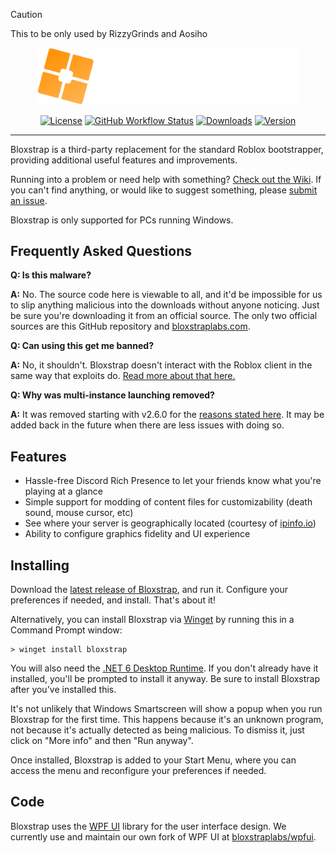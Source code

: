 > [!CAUTION]
> This to be only used by RizzyGrinds and Aosiho

<p align="center">
    <img src="https://github.com/wldkwl/ummm/blob/main/Images/banner.png" width="420">
</p>

<div align="center">

[![License][shield-repo-license]][repo-license]
[![GitHub Workflow Status][shield-repo-workflow]][repo-actions]
[![Downloads][shield-repo-releases]][repo-releases]
[![Version][shield-repo-latest]][repo-latest]

</div>

----

Bloxstrap is a third-party replacement for the standard Roblox bootstrapper, providing additional useful features and improvements.

Running into a problem or need help with something? [Check out the Wiki](https://github.com/pizzaboxer/bloxstrap/wiki). If you can't find anything, or would like to suggest something, please [submit an issue](https://github.com/pizzaboxer/bloxstrap/issues).

Bloxstrap is only supported for PCs running Windows.

## Frequently Asked Questions

**Q: Is this malware?**

**A:** No. The source code here is viewable to all, and it'd be impossible for us to slip anything malicious into the downloads without anyone noticing. Just be sure you're downloading it from an official source. The only two official sources are this GitHub repository and [bloxstraplabs.com](https://bloxstraplabs.com).

**Q: Can using this get me banned?**

**A:** No, it shouldn't. Bloxstrap doesn't interact with the Roblox client in the same way that exploits do. [Read more about that here.](https://github.com/pizzaboxer/bloxstrap/wiki/Why-it's-not-reasonably-possible-for-you-to-be-banned-by-Bloxstrap)

**Q: Why was multi-instance launching removed?**

**A:** It was removed starting with v2.6.0 for the [reasons stated here](https://github.com/pizzaboxer/bloxstrap/wiki/Plans-to-remove-multi%E2%80%90instance-launching-from-Bloxstrap). It may be added back in the future when there are less issues with doing so.

## Features

- Hassle-free Discord Rich Presence to let your friends know what you're playing at a glance
- Simple support for modding of content files for customizability (death sound, mouse cursor, etc)
- See where your server is geographically located (courtesy of [ipinfo.io](https://ipinfo.io))
- Ability to configure graphics fidelity and UI experience

## Installing
Download the [latest release of Bloxstrap](https://github.com/pizzaboxer/bloxstrap/releases/latest), and run it. Configure your preferences if needed, and install. That's about it!

Alternatively, you can install Bloxstrap via [Winget](https://winstall.app/apps/pizzaboxer.Bloxstrap) by running this in a Command Prompt window:
```
> winget install bloxstrap
```

You will also need the [.NET 6 Desktop Runtime](https://aka.ms/dotnet-core-applaunch?missing_runtime=true&arch=x64&rid=win11-x64&apphost_version=6.0.16&gui=true). If you don't already have it installed, you'll be prompted to install it anyway. Be sure to install Bloxstrap after you've installed this.

It's not unlikely that Windows Smartscreen will show a popup when you run Bloxstrap for the first time. This happens because it's an unknown program, not because it's actually detected as being malicious. To dismiss it, just click on "More info" and then "Run anyway".

Once installed, Bloxstrap is added to your Start Menu, where you can access the menu and reconfigure your preferences if needed.

## Code

Bloxstrap uses the [WPF UI](https://github.com/lepoco/wpfui) library for the user interface design. We currently use and maintain our own fork of WPF UI at [bloxstraplabs/wpfui](https://github.com/bloxstraplabs/wpfui).


[shield-repo-license]:  https://img.shields.io/github/license/wldkwl/ummm
[shield-repo-workflow]: https://img.shields.io/github/actions/workflow/status/wldkwl/ummm/ci-release.yml?branch=main&label=builds
[shield-repo-releases]: https://img.shields.io/github/downloads/wldkwl/ummm/latest/total?color=981bfe
[shield-repo-latest]:   https://img.shields.io/github/v/release/wldkwl/ummm?color=7a39fb

[repo-license]:  https://github.com/wldkwl/ummm/blob/main/LICENSE
[repo-actions]:  https://github.com/wldkwl/ummm/actions
[repo-releases]: https://github.com/wldkwl/ummm/releases
[repo-latest]:   https://github.com/wldkwl/ummm/releases/latest
